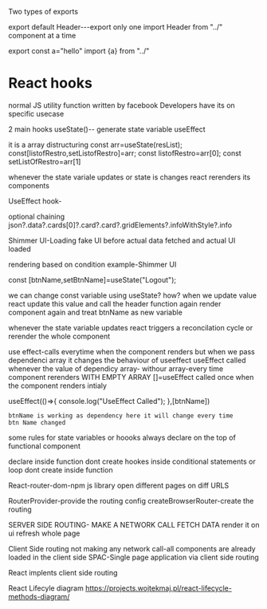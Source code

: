 Two types of exports

export default Header---export only one
import Header from "../" 
component at a time
<!-- names exports -->
export const a="hello"
import {a} from "../"



# React hooks
normal JS utility function written by facebook Developers have its on specific usecase

2 main hooks
useState()-- generate state variable
useEffect

 it is a  array distructuring
 const arr=useState(resList);
const[listofRestro,setListofRestro]=arr;
const listofRestro=arr[0];
const setListOfRestro=arr[1]

whenever the state variale updates or state is changes
react rerenders its components

UseEffect hook-



optional chaining
json?.data?.cards[0]?.card?.card?.gridElements?.infoWithStyle?.info

Shimmer UI-Loading fake UI before 
actual data fetched and actual UI loaded

<!-- condtional Rendering -->

rendering based on condition  example-Shimmer UI



const [btnName,setBtnName]=useState("Logout");

we can change const variable using useState?
how?
when we update value react update this value and call the header function
again
render component again and treat btnName as new variable


whenever the state variable updates react triggers a reconcilation cycle
or rerender the whole component



use effect-calls everytime when the component renders
but when we pass dependenci array it changes the behaviour of 
useeffect
useEffect  called whenever the value of dependicy array-
withour array-every time component rerenders
WITH EMPTY ARRAY []=useEffect called once when the component renders intialy


 useEffect(()=>{
        console.log("UseEffect Called");
    },[btnName])

    btnName is working as dependency here it will change every time 
    btn Name changed



some rules for state variables or hoooks
always declare on the top of functional component

declare inside function 
dont create hookes inside conditional statements or loop
dont create inside function


React-router-dom-npm js library
open different pages on diff URLS

RouterProvider-provide the routing config
createBrowserRouter-create the routing 


SERVER SIDE ROUTING- MAKE A NETWORK CALL FETCH DATA
render it on ui refresh whole page

Client Side routing
not making any network call-all components are already loaded in the client side
SPAC-Single page application via client side routing

React implents client side routing




React Lifecyle diagram
https://projects.wojtekmaj.pl/react-lifecycle-methods-diagram/